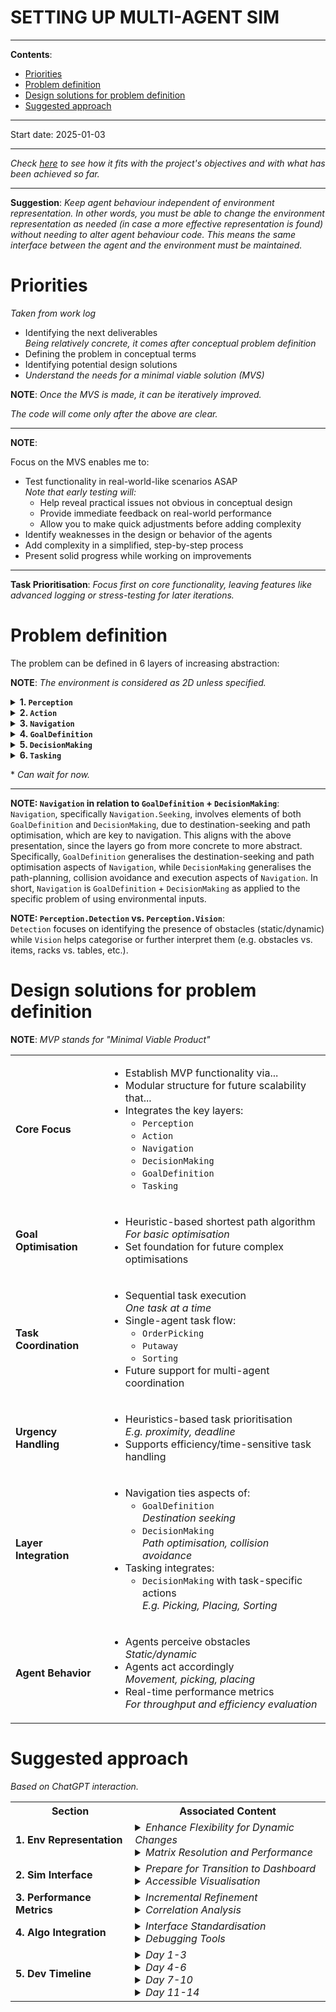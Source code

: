 <h1>SETTING UP MULTI-AGENT SIM</h1>

---

**Contents**:

- [Priorities](#priorities)
- [Problem definition](#problem-definition)
- [Design solutions for problem definition](#design-solutions-for-problem-definition)
- [Suggested approach](#suggested-approach)

---

Start date: 2025-01-03

---

_Check_ [_here_](../work-logs/2025-01.md#2025-01-03) _to see how it fits with the project's objectives and with what has been achieved so far._

---

**Suggestion**: _Keep agent behaviour independent of environment representation. In other words, you must be able to change the environment representation as needed (in case a more effective representation is found) without needing to alter agent behaviour code. This means the same interface between the agent and the environment must be maintained._

# Priorities
_Taken from work log_

- Identifying the next deliverables <br> _Being relatively concrete, it comes after conceptual problem definition_
- Defining the problem in conceptual terms
- Identifying potential design solutions
- _Understand the needs for a minimal viable solution (MVS)_

**NOTE**: _Once the MVS is made, it can be iteratively improved._

_The code will come only after the above are clear._

---

**NOTE**:

Focus on the MVS enables me to:

- Test functionality in real-world-like scenarios ASAP <br> _Note that early testing will:_
    - Help reveal practical issues not obvious in conceptual design
    - Provide immediate feedback on real-world performance
    - Allow you to make quick adjustments before adding complexity
- Identify weaknesses in the design or behavior of the agents
- Add complexity in a simplified, step-by-step process
- Present solid progress while working on improvements

---

**Task Prioritisation**: _Focus first on core functionality, leaving features like advanced logging or stress-testing for later iterations._

# Problem definition
The problem can be defined in 6 layers of increasing abstraction:

**NOTE**: _The environment is considered as 2D unless specified._

<details>
<summary><b>1. <code>Perception</code></b></summary>
<i>By default, assume 100% accuracy for simulation</i>
<table>
<tr>
<th>Section</th>
<th>Description</th>
</tr>
<tr>
<td><code>Detection</code></td>
<td>
<ul>
<li>Static obstacle</li>
<li>Dynamic obstacle</li>
<li>Proximity sensing</li>
</ul>
</td>
</tr>
<tr>
<td><code>Odometry</code></td>
<td>
<ul>
<li>Helps identify current and desired locations</li>
<li>Includes position and orientation relative to start</li>
</ul>
</td>
</tr>
<tr>
<td><code>Vision</code></td>
<td>Helps identify obstacle types</td>
</tr>
</table>
</details>

<details>
<summary><b>2. <code>Action</code></b></summary>
<table>
<tr>
<th>Section</th>
<th>Description</th>
</tr>
<tr>
<td><code>Movement</code></td>
<td>
<ul>
<li>Translation2D</li>
<li>Rotation2D (i.e., turning)</li>
</ul>
</td>
</tr>
<tr>
<td><code>Handling</code></td>
<td>
<ul>
<li>Picking</li>
<li>Placing</li>
</ul>
</td>
</tr>
</table>
</details>

<details>
<summary><b>3. <code>Navigation</code></b></summary>
<i>Integrates</i>
<ul>
<li><code>Perception</code></li>
<li><code>Action.Movement</code></li>
</ul>
<table>
<tr>
<th>Section</th>
<th>Description</th>
</tr>
<tr>
<td><code>Avoidance</code></td>
<td>
<ul>
<li>Static obstacle</li>
<li>Dynamic obstacle
<ul>
    <li>Reactive avoidance</li>
    <li>Predictive avoidance</li>
</ul>
</li>
</ul>
</td>
</tr>
<tr>
<td>
<code>Seeking</code> <br> <i>Ties to</i>
<ul>
<li><code>Perception.Odometry</code></li>
<li><code>Perception.Vision</code></li>
</ul>
</td>
<td>
<ul>
<li>Position seeking <br> <i>Ties to</i> <code>Perception.Odometry</code></li>
<li>Item seeking <br> <i>Ties to</i> <code>Perception.Vision</code></li>
</ul>
</td>
</tr>
</table>
</details>

<details>
<summary><b>4. <code>GoalDefinition</code></b></summary>
<table>
<tr>
<th>Section</th>
<th>Description</th>
</tr>
<tr>
<td><code>Processing</code></td>
<td>Via appropriate data formats</td>
</tr>
<tr>
<td><code>Representation</code></td>
<td>Via appropriate data structures</td>
</tr>
</table>
</details>

<details>
<summary><b>5. <code>DecisionMaking</code></b></summary>
<i>Integrates</i>
<ul>
<li><code>Navigation</code></li>
<li><code>GoalDefinition</code></li>
</ul>
<table>
<tr>
<th>Section</th>
<th>Description</th>
</tr>
<tr>
<td><code>GoalPrioritisation</code></td>
<td>
With respect to:
<ul>
<li>Efficiency</li>
<li>Urgency*</li>
</ul>
</td>
</tr>
<tr>
<td><code>GoalOptimisation</code></td>
<td></td>
</tr>
</table>
</details>

<details>
<summary><b>6. <code>Tasking</code></b></summary>
<i>Integrates</i>
<ul>
<li><code>DecisionMaking</code></li>
<li><code>Action</code></li>
</ul>
<table>
<tr>
<th>Section</th>
<th>Description</th>
</tr>
<tr>
<td><code>OrderPicking</code></td>
<td><code>DecisionMaking</code> + <code>Action.Picking</code></td>
</tr>
<tr>
<td><code>Putaway</code></td>
<td><code>DecisionMaking</code> + <code>Action.Placing</code></td>
</tr>
<tr>
<td><code>Sorting</code></td>
<td><code>DecisionMaking</code> + <code>Action</code></td>
</tr>
<tr>
<td><code>TaskCoordination</code></td>
<td>Extends from + refines <code>DecisionMaking</code>*</td>
</tr>
</table>
</details>

\* _Can wait for now._

---

**NOTE: `Navigation` in relation to `GoalDefinition` + `DecisionMaking`**: <br> `Navigation`, specifically `Navigation.Seeking`, involves elements of both `GoalDefinition` and `DecisionMaking`, due to destination-seeking and path optimisation, which are key to navigation. This aligns with the above presentation, since the layers go from more concrete to more abstract. Specifically, `GoalDefinition` generalises the destination-seeking and path optimisation aspects of `Navigation`, while `DecisionMaking` generalises the path-planning, collision avoidance and execution aspects of `Navigation`. In short, `Navigation` is `GoalDefinition` + `DecisionMaking` as applied to the specific problem of using environmental inputs.

**NOTE: `Perception.Detection` vs. `Perception.Vision`**: <br> `Detection` focuses on identifying the presence of obstacles (static/dynamic) while `Vision` helps categorise or further interpret them (e.g. obstacles vs. items, racks vs. tables, etc.).

# Design solutions for problem definition
**NOTE**: _MVP stands for "Minimal Viable Product"_

<table>
<tr>
<td><strong>Core Focus</strong></td>
<td>
<ul>
<li>Establish MVP functionality via...</li>
<li>Modular structure for future scalability that...</li>
<li>Integrates the key layers:
<ul>
<li><code>Perception</code></li>
<li><code>Action</code></li>
<li><code>Navigation</code></li>
<li><code>DecisionMaking</code></li>
<li><code>GoalDefinition</code></li>
<li><code>Tasking</code></li>
</ul>
</li>
</ul>
</td>
</tr>
<tr>
<td><strong>Goal Optimisation</strong></td>
<td>
<ul>
<li>Heuristic-based shortest path algorithm <br> <i>For basic optimisation</i></li>
<li>Set foundation for future complex optimisations</li>
</ul>
</td>
</tr>
<tr>
<td><strong>Task Coordination</strong></td>
<td>
<ul>
<li>Sequential task execution <br> <i>One task at a time</i></li>
<li>Single-agent task flow:
<ul>
<li><code>OrderPicking</code></li>
<li><code>Putaway</code></li>
<li><code>Sorting</code></li>
</ul>
</li>
<li>Future support for multi-agent coordination</li>
</ul>
</td>
</tr>
<tr>
<td><strong>Urgency Handling</strong></td>
<td>
<ul>
<li>Heuristics-based task prioritisation <br> <i>E.g. proximity, deadline</i></li>
<li>Supports efficiency/time-sensitive task handling</li>
</ul>
</td>
</tr>
<tr>
<td><strong>Layer Integration</strong></td>
<td>
<ul>
<li>Navigation ties aspects of:
<ul>
<li><code>GoalDefinition</code> <br> <i>Destination seeking</i></li>
<li><code>DecisionMaking</code> <br> <i>Path optimisation, collision avoidance</i></li>
</ul>
</li>
<li>Tasking integrates:
<ul>
<li><code>DecisionMaking</code> with task-specific actions <br> <i>E.g. Picking, Placing, Sorting</i></li>
</ul>
</li>
</ul>
</td>
</tr>
<tr>
<td><strong>Agent Behavior</strong></td>
<td>
<ul>
<li>Agents perceive obstacles <br> <i>Static/dynamic</i></li>
<li>Agents act accordingly <br> <i>Movement, picking, placing</i></li>
<li>Real-time performance metrics <br> <i>For throughput and efficiency evaluation</i></li>
</ul>
</td>
</tr>
</tbody>
</table>

# Suggested approach
_Based on ChatGPT interaction._

<table>
<tr>
<th>Section</th>
<th>Associated Content</th>
</tr>
<tr>
<td><b>1. Env Representation</b></td>
<td>
<details><summary><i>Enhance Flexibility for Dynamic Changes</i></summary>Consider adding a mechanism to log or track dynamic changes (e.g. timestamps for obstacle appearance/removal). This can later be leveraged for debugging or advanced metrics like downtime due to obstacles.</details>
<details><summary><i>Matrix Resolution and Performance</i></summary>Ensure that the customizable resolution of the numerical matrix balances computational efficiency and path-planning precision. Test edge cases with very high or very low resolutions to identify potential bottlenecks.</details>
</td>
</tr>
<tr>
<td><b>2. Sim Interface</b></td>
<td>
<details><summary><i>Prepare for Transition to Dashboard</i></summary>While a simple textual log is fine now, keeping the log data modular (e.g. JSON or CSV format) will simplify transitioning to a live dashboard.</details>
<details><summary><i>Accessible Visualisation</i></summary>Although animations are not a priority, consider using basic markers (e.g. color-coded rectangles or arrows) to differentiate agent states or actions for easier interpretation by users.</details>
</td>
</tr>
<tr>
<td><b>3. Performance Metrics</b></td>
<td>
<details><summary><i>Incremental Refinement</i></summary>Start with simple definitions of throughput, picking efficiency, and navigation efficiency, and gradually refine them based on simulation outcomes. This ensures that metrics remain realistic and relevant.</details>
<details><summary><i>Correlation Analysis</i></summary>Even if metrics-based decision-making is out of scope, collect data in a format that allows future correlation analysis (e.g. between navigation efficiency and throughput).</details>
</td>
</tr>
<tr>
<td><b>4. Algo Integration</b></td>
<td>
<details><summary><i>Interface Standardisation</i></summary>Create a mock template or interface specification for the algorithm classes early. This ensures uniformity and makes integrating multiple algorithms straightforward.</details>
<details><summary><i>Debugging Tools</i></summary>Build a simple mechanism to test individual algorithms in isolation, which will help diagnose issues before full integration into the simulation.</details>
</td>
</tr>
<tr>
<td><b>5. Dev Timeline</b></td>
<td>
<details><summary><i>Day 1-3</i></summary>Finalise the numerical matrix representation and ensure the warehouse layout implementation (via patterns) integrates seamlessly with it.</details>
<details><summary><i>Day 4-6</i></summary>Implement basic agent behaviors, such as obstacle avoidance and path-following.</details>
<details><summary><i>Day 7-10</i></summary>Focus on multi-agent simulation, including collision handling and path optimisation.</details>
<details><summary><i>Day 11-14</i></summary>Validate metrics calculations, test edge cases, and refine the simulation interface for usability.</details>
</td>
</tr>
</table>